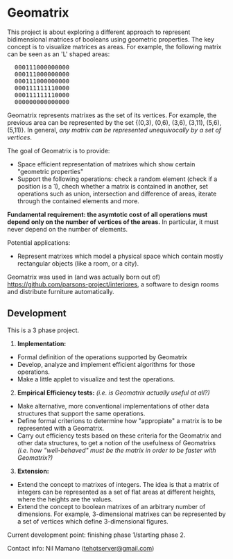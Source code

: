 Geomatrix
=========

This project is about exploring a different approach to represent bidimensional matrices of booleans using geometric properties.
The key concept is to visualize matrices as areas. For example, the following matrix can be seen as an 'L' shaped areas:

<pre>
  000111000000000
  000111000000000
  000111000000000
  000111111110000
  000111111110000
  000000000000000
</pre>

Geomatrix represents matrixes as the set of its vertices. For example, the previous area can be represented by the set {(0,3), (0,6), (3,6), (3,11), (5,6), (5,11)}. In general, *any matrix can be represented unequivocally by a set of vertices*.


The goal of Geomatrix is to provide:
- Space efficient representation of matrixes which show certain "geometric properties"
- Support the following operations: check a random element (check if a position is a 1), chech whether a matrix is contained in another, set operations such as union, intersection and difference of areas, iterate through the contained elements and more.

**Fundamental requirement: the asymtotic cost of all operations must depend only on the number of vertices of the areas.** In particular, it must never depend on the number of elements.


Potential applications:
- Represent matrixes which model a physical space which contain mostly rectangular objects (like a room, or a city).

Geomatrix was used in (and was actually born out of) https://github.com/parsons-project/interiores, a software to design rooms and distribute furniture automatically.

Development
-----------
This is a 3 phase project.

1. **Implementation:**
  - Formal definition of the operations supported by Geomatrix
  - Develop, analyze and implement efficient algorithms for those operations.
  - Make a little applet to visualize and test the operations.

2. **Empirical Efficiency tests:** *(i.e. is Geomatrix actually useful at all?)*
  - Make alternative, more conventional implementations of other data structures that support the same operations.
  - Define formal criterions to determine how "appropiate" a matrix is to be represented with a Geomatrix.
  - Carry out efficiency tests based on these criteria for the Geomatrix and other data structures, to get a notion of the usefulness of Geomatrixs *(i.e. how "well-behaved" must be the matrix in order to be faster with Geomatrix?)*

3. **Extension:**
  - Extend the concept to matrixes of integers. The idea is that a matrix of integers can be represented as a set of flat areas at different heights, where the heights are the values.
  - Extend the concept to boolean matrixes of an arbitrary number of dimensions. For example, 3-dimensional matrixes can be represented by a set of vertices which define 3-dimensional figures.

Current development point: finishing phase 1/starting phase 2.



Contact info:
Nil Mamano (tehotserver@gmail.com)
